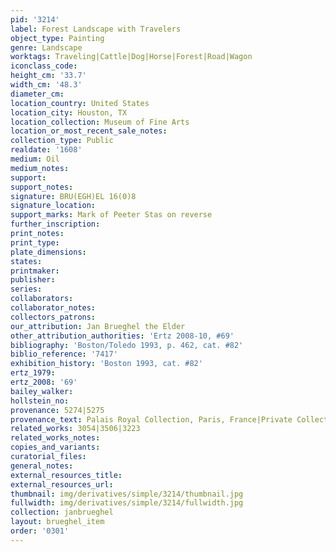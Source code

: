 ```yaml
---
pid: '3214'
label: Forest Landscape with Travelers
object_type: Painting
genre: Landscape
worktags: Traveling|Cattle|Dog|Horse|Forest|Road|Wagon
iconclass_code:
height_cm: '33.7'
width_cm: '48.3'
diameter_cm:
location_country: United States
location_city: Houston, TX
location_collection: Museum of Fine Arts
location_or_most_recent_sale_notes:
collection_type: Public
realdate: '1608'
medium: Oil
medium_notes:
support:
support_notes:
signature: BRU(EGH)EL 16(0)8
signature_location:
support_marks: Mark of Peeter Stas on reverse
further_inscription:
print_notes:
print_type:
plate_dimensions:
states:
printmaker:
publisher:
series:
collaborators:
collaborator_notes:
collectors_patrons:
our_attribution: Jan Brueghel the Elder
other_attribution_authorities: 'Ertz 2008-10, #69'
bibliography: 'Boston/Toledo 1993, p. 462, cat. #82'
biblio_reference: '7417'
exhibition_history: 'Boston 1993, cat. #82'
ertz_1979:
ertz_2008: '69'
bailey_walker:
hollstein_no:
provenance: 5274|5275
provenance_text: Palais Royal Collection, Paris, France|Private Collection, England
related_works: 3054|3506|3223
related_works_notes:
copies_and_variants:
curatorial_files:
general_notes:
external_resources_title:
external_resources_url:
thumbnail: img/derivatives/simple/3214/thumbnail.jpg
fullwidth: img/derivatives/simple/3214/fullwidth.jpg
collection: janbrueghel
layout: brueghel_item
order: '0301'
---
```


